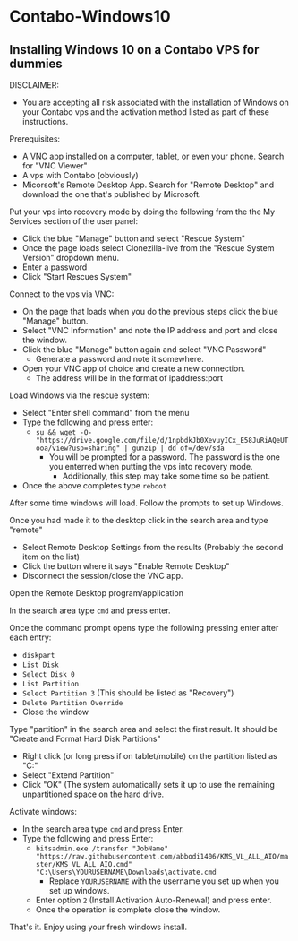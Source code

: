 # Contabo-Windows10
## Installing Windows 10 on a Contabo VPS for dummies

DISCLAIMER:
- You are accepting all risk associated with the installation of Windows on your Contabo vps and the activation method listed as part of these instructions.

Prerequisites:
- A VNC app installed on a computer, tablet, or even your phone.  Search for "VNC Viewer"
- A vps with Contabo (obviously)
- Micorsoft's Remote Desktop App.  Search for "Remote Desktop" and download the one that's published by Microsoft.
  
Put your vps into recovery mode by doing the following from the the My Services section of the user panel:
- Click the blue "Manage" button and select "Rescue System"
- Once the page loads select Clonezilla-live from the "Rescue System Version" dropdown menu.
- Enter a password
- Click "Start Rescues System"

Connect to the vps via VNC:
- On the page that loads when you do the previous steps click the blue "Manage" button.
- Select "VNC Information" and note the IP address and port and close the window.
- Click the blue "Manage" button again and select "VNC Password"
  - Generate a password and note it somewhere.
- Open your VNC app of choice and create a new connection.
  - The address will be in the format of ipaddress:port
  
Load Windows via the rescue system:
- Select "Enter shell command" from the menu
- Type the following and press enter:
  - `su && wget -O- "https://drive.google.com/file/d/1npbdkJb0XevuyICx_E58JuRiAQeUTooa/view?usp=sharing" | gunzip | dd of=/dev/sda`
    - You will be prompted for a password.  The password is the one you enterred when putting the vps into recovery mode.
       - Additionally, this step may take some time so be patient.
- Once the above completes type `reboot`
  
After some time windows will load.  Follow the prompts to set up Windows.

Once you had made it to the desktop click in the search area and type "remote"
- Select Remote Desktop Settings from the results (Probably the second item on the list)
- Click the button where it says "Enable Remote Desktop"
- Disconnect the session/close the VNC app.
  
Open the Remote Desktop program/application

In the search area type `cmd` and press enter.  

Once the command prompt opens type the following pressing enter after each entry:
- `diskpart`
- `List Disk`
- `Select Disk 0`
- `List Partition`
- `Select Partition 3` (This should be listed as "Recovery")
- `Delete Partition Override`
- Close the window
  
Type "partition" in the search area and select the first result.  It should be "Create and Format Hard Disk Partitions"
- Right click (or long press if on tablet/mobile) on the partition listed as "C:"
- Select "Extend Partition"
- Click "OK" (The system automatically sets it up to use the remaining unpartitioned space on the hard drive.
  
Activate windows:
- In the search area type `cmd` and press Enter.
- Type the following and press Enter:
  - `bitsadmin.exe /transfer "JobName" "https://raw.githubusercontent.com/abbodi1406/KMS_VL_ALL_AIO/master/KMS_VL_ALL_AIO.cmd" "C:\Users\YOURUSERNAME\Downloads\activate.cmd`
    - Replace `YOURUSERNAME` with the username you set up when you set up windows.
  - Enter option `2` (Install Activation Auto-Renewal) and press enter. 
  - Once the operation is complete close the window.
    
That's it.  Enjoy using your fresh windows install.
